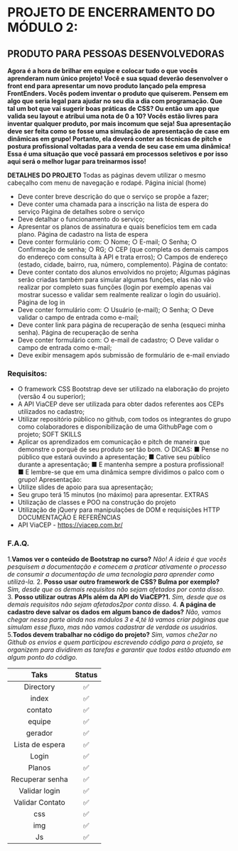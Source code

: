 # PROJETO DE ENCERRAMENTO DO MÓDULO 2:
## PRODUTO PARA PESSOAS DESENVOLVEDORAS

**Agora é a hora de brilhar em equipe e colocar tudo o que vocês aprenderam num único projeto! 
Você e sua squad deverão desenvolver o front end para apresentar um novo produto lançado pela empresa FrontEnders. 
Vocês podem inventar o produto que quiserem. Pensem em algo que seria legal para ajudar no seu dia a dia com programação. Que tal um bot que vai sugerir boas práticas de CSS? Ou então um app que valida seu layout e atribui uma nota de 0 a 10? Vocês estão livres para inventar qualquer produto, por mais incomum que seja!
Sua apresentação deve ser feita como se fosse uma simulação de apresentação de case em dinâmicas em grupo! Portanto, ela deverá conter as técnicas de pitch e postura profissional voltadas para a venda de seu case em uma dinâmica! 
Essa é uma situação que você passará em processos seletivos e por isso aqui será o melhor lugar para treinarmos isso!**

**DETALHES DO PROJETO**
Todas as páginas devem utilizar o mesmo cabeçalho com menu de navegação e rodapé.
Página inicial (home)
* Deve conter breve descrição do que o serviço se propõe a fazer;
* Deve conter uma chamada para a inscrição na lista de espera do serviço
Página de detalhes sobre o serviço
* Deve detalhar o funcionamento do serviço;
* Apresentar os planos de assinatura e quais benefícios tem em cada plano.
Página de cadastro na lista de espera
* Deve conter formulário com:
○ Nome;
○ E-mail;
○ Senha;
○ Confirmação de senha;
○ RG;
○ CEP (que completa os demais campos do endereço com consulta à API e
trata erros);
○ Campos de endereço (estado, cidade, bairro, rua, número, complemento).
Página de contato:
* Deve conter contato dos alunos envolvidos no projeto;
Algumas páginas serão criadas também para simular algumas funções, elas não vão
realizar por completo suas funções (login por exemplo apenas vai mostrar sucesso e
validar sem realmente realizar o login do usuário).
Página de log in
* Deve conter formulário com:
○ Usuário (e-mail);
○ Senha;
○ Deve validar o campo de entrada como e-mail;
* Deve conter link para página de recuperação de senha (esqueci minha senha).
Página de recuperação de senha
* Deve conter formulário com:
○ e-mail de cadastro;
○ Deve validar o campo de entrada como e-mail;
* Deve exibir mensagem após submissão de formulário de e-mail enviado

### Requisitos:
* O framework CSS Bootstrap deve ser utilizado na elaboração do projeto (versão
4 ou superior);
* A API ViaCEP deve ser utilizada para obter dados referentes aos CEPs utilizados
no cadastro;
* Utilizar repositório público no github, com todos os integrantes do grupo como
colaboradores e disponibilização de uma GithubPage com o projeto;
SOFT SKILLS
* Aplicar os aprendizados em comunicação e pitch de maneira que demonstre o
porquê de seu produto ser tão bom.
○ DICAS:
■ Pense no público que estará ouvindo a apresentação;
■ Cative seu público durante a apresentação;
■ E mantenha sempre a postura profissional!
■ E lembre-se que em uma dinâmica sempre dividimos o palco com
o grupo!
Apresentação:
* Utilize slides de apoio para sua apresentação;
* Seu grupo terá 15 minutos (no máximo) para apresentar.
EXTRAS
* Utilização de classes e POO na construção do projeto
* Utilização de jQuery para manipulações de DOM e requisições HTTP
DOCUMENTAÇÃO E REFERÊNCIAS
* API ViaCEP - https://viacep.com.br/

### F.A.Q.
1.**Vamos ver o conteúdo de Bootstrap no curso?**
 *Não! A ideia é que vocês pesquisem a documentação e comecem a praticar ativamente o processo de consumir a documentação de uma tecnologia para aprender como utilizá-la.*
2. **Posso usar outro framework de CSS? Bulma por exemplo?**
  *Sim, desde que os demais requisitos não sejam afetados por conta disso.*
3. **Posso utilizar outras APIs além da API do ViaCEP?1.**
 *Sim, desde que os demais requisitos não sejam afetados2por conta disso.*
4. **A página de cadastro deve salvar os dados em algum banco de dados?**
 *Não, vamos chegar nessa parte ainda nos módulos 3 e 4,té lá vamos criar páginas que simulam esse fluxo, mas não vamos cadastrar de verdade os usuários.*
5.**Todos devem trabalhar no código do projeto?**
 *Sim, vamos che2ar no Github os envios e quem participou escrevendo código para o projeto, se organizem para dividirem as tarefas e garantir que todos estão atuando em algum ponto do código.*

|      Taks       |       Status       |
| :-------------: | :----------------: |
|    Directory    | :white_check_mark: |
|      index      | :white_check_mark: |
|     contato     | :white_check_mark: |
|     equipe      | :white_check_mark: |
|     gerador     | :white_check_mark: |
| Lista de espera | :white_check_mark: |
|      Login      | :white_check_mark: |
|     Planos      | :white_check_mark: |
| Recuperar senha | :white_check_mark: |
|  Validar login  | :white_check_mark: |
| Validar Contato | :white_check_mark: |
|       css       | :white_check_mark: |
|       img       | :white_check_mark: |
|       Js        | :white_check_mark: |
